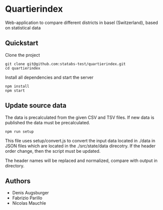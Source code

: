 # Quartierindex
Web-application to compare different districts in basel (Switzerland), based on statistical data

## Quickstart
Clone the project
```
git clone git@github.com:statabs-test/quartierindex.git
cd quartierindex
````

Install all dependencies and start the server
```
npm install
npm start
```

## Update source data
The data is precalculated from the given CSV and TSV files. If new data is published the data must be precalculated.
```
npm run setup
```

This file uses setup/convert.js to convert the input data located in ./data in JSON files which are located in the ./src/state/data direcotry. If the header order change, then the script must be updated.

The header names will be replaced and normalized, compare with output in directory.

## Authors
- Denis Augsburger
- Fabrizio Parillo
- Nicolas Mauchle

